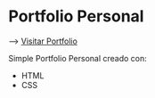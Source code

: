# Portfolio Personal

--> [Visitar Portfolio](https://ricardoguzman-portfolio.netlify.app/)

Simple Portfolio Personal creado con:

- HTML
- CSS

